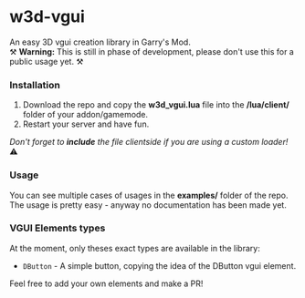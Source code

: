 # w3d-vgui
An easy 3D vgui creation library in Garry's Mod.  
⚒ **Warning:** This is still in phase of development, please don't use this for a public usage yet. ⚒

### Installation
1. Download the repo and copy the **w3d_vgui.lua** file into the **/lua/client/** folder of your addon/gamemode.  
2. Restart your server and have fun.  

*Don't forget to **include** the file clientside if you are using a custom loader!* ⚠️

### Usage
You can see multiple cases of usages in the **examples/** folder of the repo.  
The usage is pretty easy - anyway no documentation has been made yet.

### VGUI Elements types
At the moment, only theses exact types are available in the library:
- ``DButton`` - A simple button, copying the idea of the DButton vgui element.

Feel free to add your own elements and make a PR!
